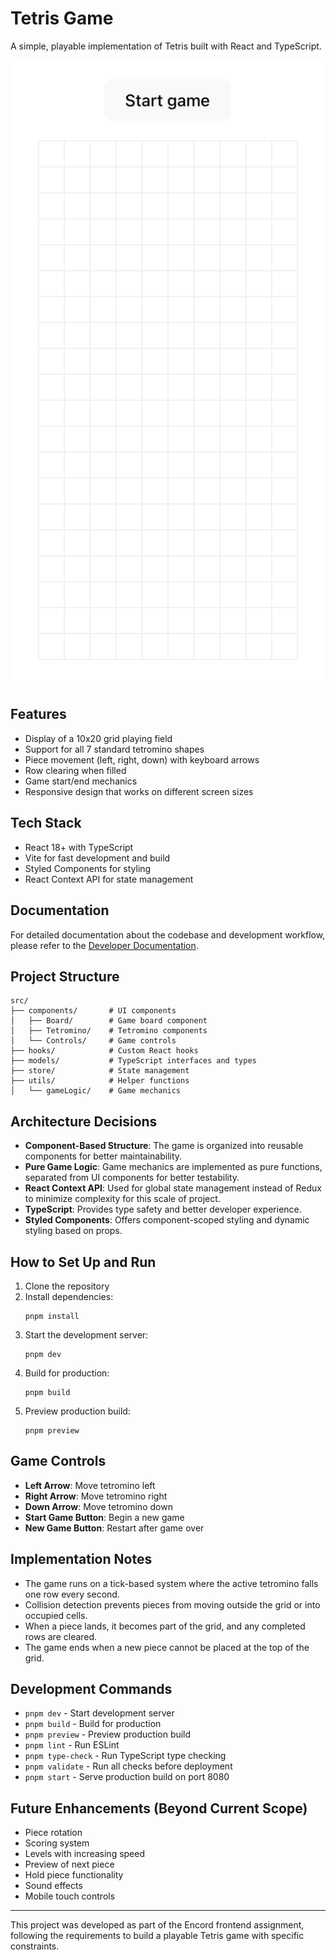 # Tetris Game

A simple, playable implementation of Tetris built with React and TypeScript.

![Tetris Game](./assets/grid.png)

## Features

- Display of a 10x20 grid playing field
- Support for all 7 standard tetromino shapes
- Piece movement (left, right, down) with keyboard arrows
- Row clearing when filled
- Game start/end mechanics
- Responsive design that works on different screen sizes

## Tech Stack

- React 18+ with TypeScript
- Vite for fast development and build
- Styled Components for styling
- React Context API for state management

## Documentation

For detailed documentation about the codebase and development workflow, please refer to the [Developer Documentation](./docs/DEVELOPMENT.md).

## Project Structure

```
src/
├── components/       # UI components
│   ├── Board/        # Game board component
│   ├── Tetromino/    # Tetromino components
│   └── Controls/     # Game controls
├── hooks/            # Custom React hooks
├── models/           # TypeScript interfaces and types
├── store/            # State management
├── utils/            # Helper functions
│   └── gameLogic/    # Game mechanics
```

## Architecture Decisions

- **Component-Based Structure**: The game is organized into reusable components for better maintainability.
- **Pure Game Logic**: Game mechanics are implemented as pure functions, separated from UI components for better testability.
- **React Context API**: Used for global state management instead of Redux to minimize complexity for this scale of project.
- **TypeScript**: Provides type safety and better developer experience.
- **Styled Components**: Offers component-scoped styling and dynamic styling based on props.

## How to Set Up and Run

1. Clone the repository
2. Install dependencies:
   ```
   pnpm install
   ```
3. Start the development server:
   ```
   pnpm dev
   ```
4. Build for production:
   ```
   pnpm build
   ```
5. Preview production build:
   ```
   pnpm preview
   ```

## Game Controls

- **Left Arrow**: Move tetromino left
- **Right Arrow**: Move tetromino right
- **Down Arrow**: Move tetromino down
- **Start Game Button**: Begin a new game
- **New Game Button**: Restart after game over

## Implementation Notes

- The game runs on a tick-based system where the active tetromino falls one row every second.
- Collision detection prevents pieces from moving outside the grid or into occupied cells.
- When a piece lands, it becomes part of the grid, and any completed rows are cleared.
- The game ends when a new piece cannot be placed at the top of the grid.

## Development Commands

- `pnpm dev` - Start development server
- `pnpm build` - Build for production
- `pnpm preview` - Preview production build
- `pnpm lint` - Run ESLint
- `pnpm type-check` - Run TypeScript type checking
- `pnpm validate` - Run all checks before deployment
- `pnpm start` - Serve production build on port 8080

## Future Enhancements (Beyond Current Scope)

- Piece rotation
- Scoring system
- Levels with increasing speed
- Preview of next piece
- Hold piece functionality
- Sound effects
- Mobile touch controls

---

This project was developed as part of the Encord frontend assignment, following the requirements to build a playable Tetris game with specific constraints.
